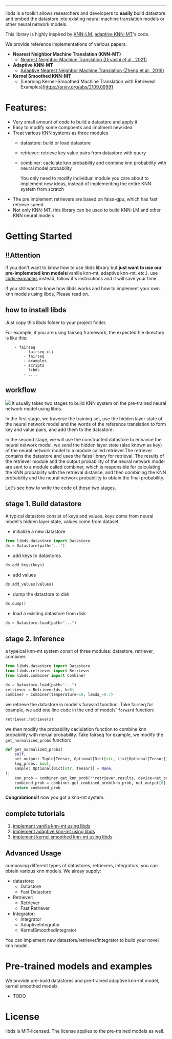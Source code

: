 --------------------------------------------------------------------------------

libds is a toolkit allows researchers and developers to **easily** build datastore and embed the datastore into existing neural machine translation models or other neural network models.

This library is highly inspired by [KNN-LM](https://github.com/urvashik/knnlm), [adaptive KNN-MT](https://github.com/zhengxxn/adaptive-knn-mt)'s code.

We provide reference implementations of various papers:

* **Nearest Neighbor Machine Translation (KNN-MT)**
  + [Nearest Neighbor Machine Translation (Urvashi et al., 2021)](https://arxiv.org/abs/2010.00710)
* **Adaptive KNN-MT**
  + [ Adaptive Nearest Neighbor Machine Translation (Zheng et al., 2019)](https://arxiv.org/abs/2105.13022v1)
* **Kernel Smoothed KNN-MT**
  + [Learning Kernel-Smoothed Machine Translation with Retrieved Examples](https://arxiv.org/abs/2109.09991

# Features:
* Very small amount of code to build a datastore and apply it
* Easy to modify some compoents and implment new idea
* Treat various KNN systems as three modules
  - datastore: build or load datastore
  - retriever: retrieve key value pairs from datastore with query
  - combiner: caclulate knn probability and combine knn probability with neural model probability

    You only need to modify individual module you care about to implement new ideas, instead of implementing the entire KNN system from scratch
* The pre implement retrievers are based on faiss-gpu, which has fast retrieve speed
* Not only KNN-MT, this library can be used to build KNN-LM and other KNN neural models


# Getting Started
## !!Attention
If you don't want to know how to use libds library but **just want to use our pre-implemeted knn models**(vanilla knn-mt, adaptive knn-mt, etc.).
use [libds-exmaples](https://github.com/ZhaoQianfeng/libds-examples) instead, follow it's instrcutions and it will save your time.

If you still want to know how libds works and how to implement your own knn models using libds, Please read on.
## how to install libds
Just copy this libds folder to your project folder.

For example, if you are using fairseq framework, the expected file directory is like this:
```
    - fairseq
        - fairseq-cli
        - fairseq
        - examples
        - scripts
        - libds
        - ....
```

## workflow
![](https://s1.ax1x.com/2022/07/30/vioW4K.png)
It usually takes two stages to build KNN system on the pre-trained neural network model using libds. 

In the first stage, we traverse the training set, use the hidden layer state of the neural network model and the words of the reference translation to form key and value pairs, and add them to the datastore. 


In the second stage, we will use the constructed datastore to enhance the neural network model. we send the hidden layer state (also known as key) of the neural network model to a module called retriever.The retriever contains the datastore and uses the faiss library for retrieval. The results of the retriever module and the output probability of the neural network model are sent to a module called combiner, which is responsible for calculating the KNN probability with the retrieval distance, and then combining the KNN probability and the neural network probability to obtain the final probability.

Let's see how to write the code of these two stages.
## stage 1. Build datastore
A typical datastore consist of keys and values. keys come from neural model's hidden layer state, values come from dataset.
- initialize a new datastore
```python
from libds.datastore import Datastore
ds = Datastore(path="...")
```
- add keys to datastores
```python
ds.add_keys(keys)
```
- add values
```python
ds.add_values(values)
```
- dump the datastore to disk
```python
ds.dump()
```
- load a existing datastore from disk
```python
ds = Datastore.load(path="...")
```

## stage 2. Inference
a typeical knn-mt system consit of three modules: datastore, retriever, combiner.
```python
from libds.datastore import Datastore
from libds.retriever import Retriever
from libds.combiner import Combiner

ds = Datastore.load(path="...")
retriever = Retriever(ds, k=8)
combiner = Combiner(temperature=10, lamda_=0.7)
```
we retrieve the datastore in model's forward function. Take fairseq for example, we add one line code in the end of models' `forward` function:
```python
retriever.retrieve(x)
```
we then modify the probability caclulation function to combine knn probability with nerual probability. Take fairseq for example, we modify the `get_normalized_probs` function:
```python
def get_normalized_probs(
    self,
    net_output: Tuple[Tensor, Optional[Dict[str, List[Optional[Tensor]]]]],
    log_probs: bool,
    sample: Optional[Dict[str, Tensor]] = None,
):
    knn_prob = combiner.get_knn_prob(**retriever.results, device=net_output[0].device)
    combined_prob = combiner.get_combined_prob(knn_prob, net_output[0], log_probs=log_probs)
    return combined_prob
```
**Congralations!!** now you got a knn-mt system.

## complete tutorials
1. [implement vanilla knn-mt using libds](tutorials/markdowns/vanilla_knn_mt.md)
2. [implement adaptive knn-mt using libds](tutorials/markdowns/adaptive_knn_mt.md)
3. [implement kernel smoothed knn-mt using libds](tutorials/markdowns/kernel_smoothed_knn_mt.md)

## Advanced Usage
composing different types of datastores, retrievers, Integrators, you can obtain various knn models. We alreay supply:
- datastore:
    - Datastore
    - Fast Datastore
- Retriever:
    - Retriever
    - Fast Retriever
- Integrator:
    - Integrator
    - AdaptiveIntegrator
    - KernelSmoothedIntegrator

You can  implement new datastore/retriever/integrator to build your novel knn model.




# Pre-trained models and examples

We provide pre-build datastores and pre-trained adaptive knn-mt model, kernel smoothed models.

* TODO

# License

libds is MIT-licensed.
The license applies to the pre-trained models as well.
